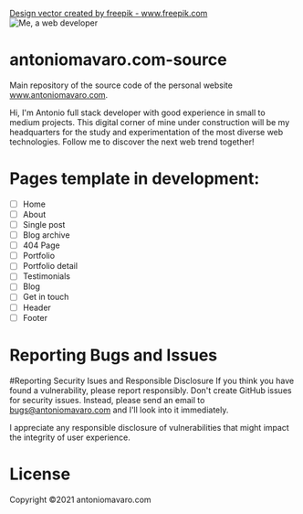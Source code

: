 <a href="https://www.freepik.com/vectors/design">Design vector created by freepik - www.freepik.com</a>
![Me, a web developer](https://i.ibb.co/SyXs0Np/4820271.jpg)


# antoniomavaro.com-source
Main repository of the source code of the personal website www.antoniomavaro.com.

Hi, I'm Antonio full stack developer with good experience in small to medium projects.
This digital corner of mine under construction will be my headquarters for the study and experimentation of the most diverse web technologies.
Follow me to discover the next web trend together!

# Pages template in development:

- [ ] Home
- [ ] About
- [ ] Single post
- [ ] Blog archive
- [ ] 404 Page
- [ ] Portfolio
- [ ] Portfolio detail
- [ ] Testimonials
- [ ] Blog
- [ ] Get in touch
- [ ] Header
- [ ] Footer

# Reporting Bugs and Issues

#Reporting Security Isues and Responsible Disclosure
If you think you have found a vulnerability, please report responsibly. Don't create GitHub issues for security issues. Instead, please send an email to bugs@antoniomavaro.com and I'll look into it immediately.

I appreciate any responsible disclosure of vulnerabilities that might impact the integrity of user experience.

# License

Copyright ©2021 antoniomavaro.com
